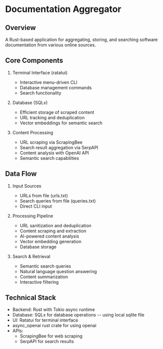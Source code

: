 # Documentation Aggregator

## Overview

A Rust-based application for aggregating, storing, and searching software documentation from various online sources.

## Core Components

1. Terminal Interface (ratatui)
   - Interactive menu-driven CLI
   - Database management commands
   - Search functionality

2. Database (SQLx)
   - Efficient storage of scraped content
   - URL tracking and deduplication
   - Vector embeddings for semantic search

3. Content Processing
   - URL scraping via ScrapingBee
   - Search result aggregation via SerpAPI
   - Content analysis with OpenAI API
   - Semantic search capabilities

## Data Flow

1. Input Sources
   - URLs from file (urls.txt)
   - Search queries from file (queries.txt)
   - Direct CLI input

2. Processing Pipeline
   - URL sanitization and deduplication
   - Content scraping and extraction
   - AI-powered content analysis
   - Vector embedding generation
   - Database storage

3. Search & Retrieval
   - Semantic search queries
   - Natural language question answering
   - Content summarization
   - Interactive filtering

## Technical Stack

- Backend: Rust with Tokio async runtime
- Database: SQLx for database operations -- using local sqlite file
- UI: Ratatui for terminal interface
- async_openai rust crate for using openai
- APIs: 
  - ScrapingBee for web scraping
  - SerpAPI for search results
